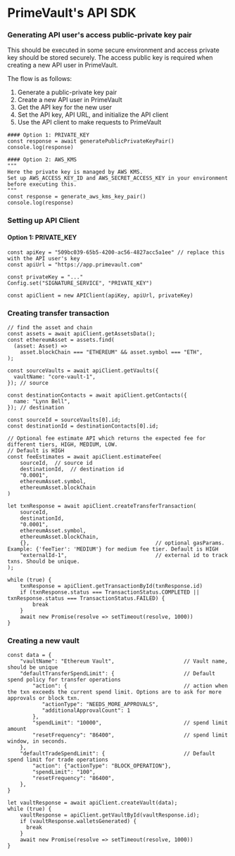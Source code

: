 # PrimeVault's API SDK

### Generating API user's access public-private key pair
This should be executed in some secure environment and access private key should be stored securely.
The access public key is required when creating a new API user in PrimeVault.

The flow is as follows:
1. Generate a public-private key pair
2. Create a new API user in PrimeVault
3. Get the API key for the new user
4. Set the API key, API URL, and initialize the API client
5. Use the API client to make requests to PrimeVault

```
#### Option 1: PRIVATE_KEY
const response = await generatePublicPrivateKeyPair()
console.log(response)

#### Option 2: AWS_KMS
"""
Here the private key is managed by AWS KMS.
Set up AWS_ACCESS_KEY_ID and AWS_SECRET_ACCESS_KEY in your environment before executing this.
"""
const response = generate_aws_kms_key_pair()
console.log(response)
```

### Setting up API Client

#### Option 1: PRIVATE_KEY

```
const apiKey = "509bc039-65b5-4200-ac56-4827acc5a1ee" // replace this with the API user's key
const apiUrl = "https://app.primevault.com"

const privateKey = "..."
Config.set("SIGNATURE_SERVICE", "PRIVATE_KEY")

const apiClient = new APIClient(apiKey, apiUrl, privateKey)
```


### Creating transfer transaction
```
// find the asset and chain
const assets = await apiClient.getAssetsData();
const ethereumAsset = assets.find(
  (asset: Asset) =>
    asset.blockChain === "ETHEREUM" && asset.symbol === "ETH",
);

const sourceVaults = await apiClient.getVaults({
  vaultName: "core-vault-1",
}); // source

const destinationContacts = await apiClient.getContacts({
  name: "Lynn Bell",
}); // destination

const sourceId = sourceVaults[0].id;
const destinationId = destinationContacts[0].id;

// Optional fee estimate API which returns the expected fee for different tiers, HIGH, MEDIUM, LOW.
// Default is HIGH
const feeEstimates = await apiClient.estimateFee(
    sourceId,  // source id
    destinationId,  // destination id
    "0.0001",
    ethereumAsset.symbol,
    ethereumAsset.blockChain
)

let txnResponse = await apiClient.createTransferTransaction(
    sourceId,
    destinationId,
    "0.0001",
    ethereumAsset.symbol,
    ethereumAsset.blockChain,
    {},                                        // optional gasParams. Example: {'feeTier': 'MEDIUM'} for medium fee tier. Default is HIGH
    "externalId-1",                            // external id to track txns. Should be unique.
);

while (true) {
    txnResponse = apiClient.getTransactionById(txnResponse.id)
    if (txnResponse.status === TransactionStatus.COMPLETED || txnResponse.status === TransactionStatus.FAILED) {
        break
    }
    await new Promise(resolve => setTimeout(resolve, 1000))
}
```

### Creating a new vault
```
const data = {
    "vaultName": "Ethereum Vault",                      // Vault name, should be unique
    "defaultTransferSpendLimit": {                      // Default spend policy for transfer operations
        "action": {                                     // action when the txn exceeds the current spend limit. Options are to ask for more approvals or block txn.
           "actionType": "NEEDS_MORE_APPROVALS",
           "additionalApprovalCount": 1
        },
        "spendLimit": "10000",                          // spend limit amount
        "resetFrequency": "86400",                      // spend limit window, in seconds.
    },
    "defaultTradeSpendLimit": {                         // Default spend limit for trade operations
        "action": {"actionType": "BLOCK_OPERATION"},
        "spendLimit": "100",
        "resetFrequency": "86400", 
    },
}

let vaultResponse = await apiClient.createVault(data);
while (true) {
    vaultResponse = apiClient.getVaultById(vaultResponse.id);
    if (vaultResponse.walletsGenerated) {
      break
    }
    await new Promise(resolve => setTimeout(resolve, 1000))
}

```

